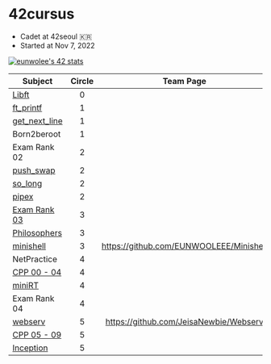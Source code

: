 # 42cursus
- Cadet at 42seoul 🇰🇷
- Started at Nov 7, 2022

[![eunwolee's 42 stats](https://badge.mediaplus.ma/darkblue/eunwolee?1337Badge=off&UM6P=off)](https://github.com/oakoudad/badge42)

|Subject|Circle|Team Page|
|-------|:----:|:---:|
|[Libft](https://github.com/EUNWOOLEEE/42cursus/tree/main/Libft)|0
|[ft_printf](https://github.com/EUNWOOLEEE/42cursus/tree/main/ft_printf)|1
|[get_next_line](https://github.com/EUNWOOLEEE/42cursus/tree/main/ft_printf)|1
|Born2beroot|1
|Exam Rank 02|2
|[push_swap](https://github.com/EUNWOOLEEE/42cursus/tree/main/push_swap)|2
|[so_long](https://github.com/EUNWOOLEEE/42cursus/tree/main/so_long)|2
|[pipex](https://github.com/EUNWOOLEEE/42cursus/tree/main/pipex)|2
|[Exam Rank 03](https://github.com/EUNWOOLEEE/42cursus/tree/main/exam/exam03)|3
|[Philosophers](https://github.com/EUNWOOLEEE/42cursus/tree/main/philosophers)|3
|[minishell](https://github.com/EUNWOOLEEE/Minishell)|3|https://github.com/EUNWOOLEEE/Minishell
|NetPractice|4
|[CPP 00 - 04](https://github.com/EUNWOOLEEE/42cursus/tree/main/CPP)|4
|[miniRT](https://github.com/EUNWOOLEEE/42cursus/tree/main/miniRT)|4
|Exam Rank 04|4
|[webserv](https://github.com/EUNWOOLEEE/42cursus/tree/main/webserv)|5|https://github.com/JeisaNewbie/Webserv
|[CPP 05 - 09](https://github.com/EUNWOOLEEE/42cursus/tree/main/CPP)|5
|[Inception](https://github.com/EUNWOOLEEE/42cursus/tree/main/Inception)|5

